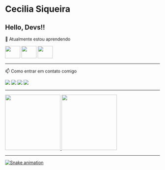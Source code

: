 # Cecilia Siqueira
## Hello, Devs!!

🌱 Atualmente estou aprendendo
<div>
  <img src="https://cdn.jsdelivr.net/gh/devicons/devicon@latest/icons/javascript/javascript-original.svg" width="49" height="40" />
  <img src="https://cdn.jsdelivr.net/gh/devicons/devicon@latest/icons/html5/html5-plain-wordmark.svg" width="49" height="40" />
  <img src="https://cdn.jsdelivr.net/gh/devicons/devicon@latest/icons/css3/css3-plain-wordmark.svg" width="49" height="40" />
</div>

-----------------------------------------------

📫 Como entrar em contato comigo

<div>
<a href="https://www.youtube.com/@Cecilia.Siqueira" target="_blank"><img loading="lazy" src="https://img.shields.io/badge/YouTube-FF0000?style=for-the-badge&logo=youtube&logoColor=white" target="_blank"></a>
<a href="[https://instagram.com/seu-usuário-instagram-aqui](https://www.instagram.com/cecii.siqueira/)" target="_blank"><img loading="lazy" src="https://img.shields.io/badge/-Instagram-%23E4405F?style=for-the-badge&logo=instagram&logoColor=white" target="_blank"></a>
<a href = "mailto:cs.designerg@gmail.com"><img loading="lazy" src="https://img.shields.io/badge/Gmail-D14836?style=for-the-badge&logo=gmail&logoColor=white" target="_blank"></a>
<a href="[https://www.linkedin.com/in/seu-usuário-linkedln-aqui](https://www.linkedin.com/in/cecisiqueira/)" target="_blank"><img loading="lazy" src="https://img.shields.io/badge/-LinkedIn-%230077B5?style=for-the-badge&logo=linkedin&logoColor=white" target="_blank"></a>   
</div>

----------------------------------------------

<div>
<a href="https://github.com/ceciliasiqueira">
<img loading="lazy" height="180em" src="https://github-readme-stats.vercel.app/api/top-langs/?username=ceciliasiqueira&layout=compact&langs_count=7&theme=dracula"/>
<img loading="lazy" height="180em" src="https://github-readme-stats.vercel.app/api?username=ceciliasiqueira&show_icons=true&theme=dracula&include_all_commits=true&count_private=true"/>
</div>

---------------------------------------------

![Snake animation](https://github.com/ceciliasiqueira/ceciliasiqueira/blob/output/github-contribution-grid-snake.svg)
